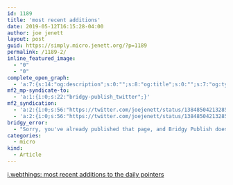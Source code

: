 ```yaml
---
id: 1189
title: 'most recent additions'
date: 2019-05-12T16:15:28-04:00
author: joe jenett
layout: post
guid: https://simply.micro.jenett.org/?p=1189
permalink: /1189-2/
inline_featured_image:
  - "0"
  - "0"
complete_open_graph:
  - 'a:7:{s:14:"og:description";s:0:"";s:8:"og:title";s:0:"";s:7:"og:type";s:0:"";s:12:"twitter:card";s:7:"summary";s:15:"twitter:creator";s:0:"";s:19:"twitter:description";s:0:"";s:8:"og:image";s:0:"";}'
mf2_mp-syndicate-to:
  - 'a:1:{i:0;s:22:"bridgy-publish_twitter";}'
mf2_syndication:
  - 'a:2:{i:0;s:56:"https://twitter.com/joejenett/status/1384850421328527360";i:1;s:56:"https://twitter.com/joejenett/status/1127668648766734337";}'
  - 'a:2:{i:0;s:56:"https://twitter.com/joejenett/status/1384850421328527360";i:1;s:56:"https://twitter.com/joejenett/status/1127668648766734337";}'
bridgy_error:
  - "Sorry, you've already published that page, and Bridgy Publish doesn't support updating existing posts. Details: https://github.com/snarfed/bridgy/issues/84"
categories:
  - micro
kind:
  - Article
---
```

[i.webthings: most recent additions to the daily pointers](https://iwebthings.jenett.org/most-recent-additions-to-the-daily-pointers/ "most recent additions to the daily pointers")
